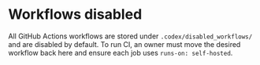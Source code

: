 # Workflows disabled

All GitHub Actions workflows are stored under `.codex/disabled_workflows/` and are disabled by default. To run CI, an owner must move the desired workflow back here and ensure each job uses `runs-on: self-hosted`.
